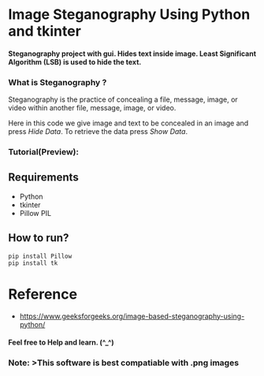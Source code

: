 # Image Steganography Using Python and tkinter

#### Steganography project with gui. Hides text inside image. Least Significant Algorithm (LSB) is used to hide the text.

###  What is Steganography ?
Steganography is the practice of concealing a file, message, image, or video within another file, message, image, or video.


Here in this code we give image and text to be concealed in an image and press *Hide Data*. To  retrieve the data press *Show Data*.

### Tutorial(Preview):


 ## Requirements
 * Python
 * tkinter
 * Pillow PIL 

 ## How to run?
 ```
 pip install Pillow
 pip install tk 
 ```

# Reference
* https://www.geeksforgeeks.org/image-based-steganography-using-python/

#### Feel free to Help and learn. (^_^)
### Note: >This software is best compatiable with .png images 
        

